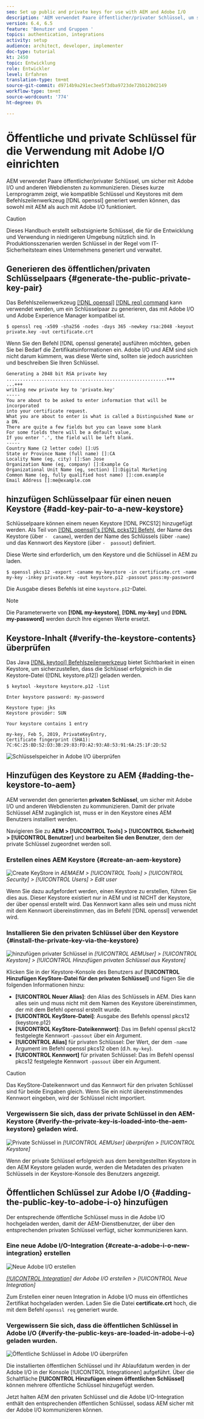 ```yaml
---
seo: Set up public and private keys for use with AEM and Adobe I/O
description: 'AEM verwendet Paare öffentlicher/privater Schlüssel, um sicher mit Adobe I/O und anderen Webdiensten zu kommunizieren. Dieses kurze Lernprogramm zeigt, wie kompatible Schlüssel und Keystores mithilfe des Befehls openssl generiert werden können, das sowohl mit AEM als auch mit Adobe I/O funktioniert. '
version: 6.4, 6.5
feature: 'Benutzer und Gruppen '
topics: authentication, integrations
activity: setup
audience: architect, developer, implementer
doc-type: tutorial
kt: 2450
topic: Entwicklung
role: Entwickler
level: Erfahren
translation-type: tm+mt
source-git-commit: d9714b9a291ec3ee5f3dba9723de72bb120d2149
workflow-type: tm+mt
source-wordcount: '774'
ht-degree: 0%

---
```



# Öffentliche und private Schlüssel für die Verwendung mit Adobe I/O einrichten

AEM verwendet Paare öffentlicher/privater Schlüssel, um sicher mit Adobe I/O und anderen Webdiensten zu kommunizieren. Dieses kurze Lernprogramm zeigt, wie kompatible Schlüssel und Keystores mit dem Befehlszeilenwerkzeug [!DNL openssl] generiert werden können, das sowohl mit AEM als auch mit Adobe I/O funktioniert.

>[!CAUTION]
>
>Dieses Handbuch erstellt selbstsignierte Schlüssel, die für die Entwicklung und Verwendung in niedrigeren Umgebung nützlich sind. In Produktionsszenarien werden Schlüssel in der Regel vom IT-Sicherheitsteam eines Unternehmens generiert und verwaltet.

## Generieren des öffentlichen/privaten Schlüsselpaars {#generate-the-public-private-key-pair}

Das Befehlszeilenwerkzeug [[!DNL openssl]](https://www.openssl.org/docs/man1.0.2/man1/openssl.html) [[!DNL req] command](https://www.openssl.org/docs/man1.0.2/man1/req.html) kann verwendet werden, um ein Schlüsselpaar zu generieren, das mit Adobe I/O und Adobe Experience Manager kompatibel ist.

```shell
$ openssl req -x509 -sha256 -nodes -days 365 -newkey rsa:2048 -keyout private.key -out certificate.crt
```

Wenn Sie den Befehl [!DNL openssl generate] ausführen möchten, geben Sie bei Bedarf die Zertifikatsinformationen ein. Adobe I/O und AEM sind sich nicht darum kümmern, was diese Werte sind, sollten sie jedoch ausrichten und beschreiben Sie Ihren Schlüssel.

```
Generating a 2048 bit RSA private key
...........................................................+++
...+++
writing new private key to 'private.key'
-----
You are about to be asked to enter information that will be incorporated
into your certificate request.
What you are about to enter is what is called a Distinguished Name or a DN.
There are quite a few fields but you can leave some blank
For some fields there will be a default value,
If you enter '.', the field will be left blank.
-----
Country Name (2 letter code) []:US
State or Province Name (full name) []:CA
Locality Name (eg, city) []:San Jose
Organization Name (eg, company) []:Example Co
Organizational Unit Name (eg, section) []:Digital Marketing
Common Name (eg, fully qualified host name) []:com.example
Email Address []:me@example.com
```

## hinzufügen Schlüsselpaar für einen neuen Keystore {#add-key-pair-to-a-new-keystore}

Schlüsselpaare können einem neuen Keystore [!DNL PKCS12] hinzugefügt werden. Als Teil von [[!DNL openssl]'s [!DNL pcks12] Befehl,](https://www.openssl.org/docs/man1.0.2/man1/pkcs12.html) der Name des Keystore (über `-  caname`), werden der Name des Schlüssels (über `-name`) und das Kennwort des Keystore (über `-  passout`) definiert.

Diese Werte sind erforderlich, um den Keystore und die Schlüssel in AEM zu laden.

```shell
$ openssl pkcs12 -export -caname my-keystore -in certificate.crt -name my-key -inkey private.key -out keystore.p12 -passout pass:my-password
```

Die Ausgabe dieses Befehls ist eine `keystore.p12`-Datei.

>[!NOTE]
>
>Die Parameterwerte von **[!DNL my-keystore]**, **[!DNL my-key]** und **[!DNL my-password]** werden durch Ihre eigenen Werte ersetzt.

## Keystore-Inhalt {#verify-the-keystore-contents} überprüfen

Das Java [[!DNL keytool] Befehlszeilenwerkzeug](https://docs.oracle.com/middleware/1213/wls/SECMG/keytool-summary-appx.htm#SECMG818) bietet Sichtbarkeit in einen Keystore, um sicherzustellen, dass die Schlüssel erfolgreich in die Keystore-Datei ([!DNL keystore.p12]) geladen werden.

```shell
$ keytool -keystore keystore.p12 -list

Enter keystore password: my-password

Keystore type: jks
Keystore provider: SUN

Your keystore contains 1 entry

my-key, Feb 5, 2019, PrivateKeyEntry,
Certificate fingerprint (SHA1): 7C:6C:25:BD:52:D3:3B:29:83:FD:A2:93:A8:53:91:6A:25:1F:2D:52
```

![Schlüsselspeicher in Adobe I/O überprüfen](assets/set-up-public-private-keys-for-use-with-aem-and-adobe-io/adobe-io--public-keys.png)

## Hinzufügen des Keystore zu AEM {#adding-the-keystore-to-aem}

AEM verwendet den generierten **privaten Schlüssel**, um sicher mit Adobe I/O und anderen Webdiensten zu kommunizieren. Damit der private Schlüssel AEM zugänglich ist, muss er in den Keystore eines AEM Benutzers installiert werden.

Navigieren Sie zu **AEM > [!UICONTROL Tools] > [!UICONTROL Sicherheit] > [!UICONTROL Benutzer]** und **bearbeiten Sie den Benutzer**, dem der private Schlüssel zugeordnet werden soll.

### Erstellen eines AEM Keystore {#create-an-aem-keystore}

![Create KeyStore in ](assets/set-up-public-private-keys-for-use-with-aem-and-adobe-io/aem--create-keystore.png)
*AEMAEM >  [!UICONTROL Tools] >  [!UICONTROL Security] >  [!UICONTROL Users] > Edit user*

Wenn Sie dazu aufgefordert werden, einen Keystore zu erstellen, führen Sie dies aus. Dieser Keystore existiert nur in AEM und ist NICHT der Keystore, der über openssl erstellt wird. Das Kennwort kann alles sein und muss nicht mit dem Kennwort übereinstimmen, das im Befehl [!DNL openssl] verwendet wird.

### Installieren Sie den privaten Schlüssel über den Keystore {#install-the-private-key-via-the-keystore}

![hinzufügen privater Schlüssel in ](assets/set-up-public-private-keys-for-use-with-aem-and-adobe-io/aem--add-private-key.png)
*[!UICONTROL AEMUser] >  [!UICONTROL Keystore] >  [!UICONTROL Hinzufügen privaten Schlüssel aus Keystore]*

Klicken Sie in der Keystore-Konsole des Benutzers auf **[!UICONTROL Hinzufügen KeyStore-Datei für den privaten Schlüssel]** und fügen Sie die folgenden Informationen hinzu:

* **[!UICONTROL Neuer Alias]**: den Alias des Schlüssels in AEM. Dies kann alles sein und muss nicht mit dem Namen des Keystore übereinstimmen, der mit dem Befehl openssl erstellt wurde.
* **[!UICONTROL KeyStore-Datei]**: Ausgabe des Befehls openssl pkcs12 (keystore.p12)
* **[!UICONTROL KeyStore-Dateikennwort]**: Das im Befehl openssl pkcs12 festgelegte Kennwort  `-passout` über ein Argument.
* **[!UICONTROL Alias]** für privaten Schlüssel: Der Wert, der dem  `-name` Argument im Befehl openssl pkcs12 oben (d.h.  `my-key`).
* **[!UICONTROL Kennwort]** für privaten Schlüssel: Das im Befehl openssl pkcs12 festgelegte Kennwort  `-passout` über ein Argument.

>[!CAUTION]
>
>Das KeyStore-Dateikennwort und das Kennwort für den privaten Schlüssel sind für beide Eingaben gleich. Wenn Sie ein nicht übereinstimmendes Kennwort eingeben, wird der Schlüssel nicht importiert.

### Vergewissern Sie sich, dass der private Schlüssel in den AEM-Keystore {#verify-the-private-key-is-loaded-into-the-aem-keystore} geladen wird.

![Private Schlüssel in ](assets/set-up-public-private-keys-for-use-with-aem-and-adobe-io/aem--keystore.png)
*[!UICONTROL AEMUser]  überprüfen >  [!UICONTROL Keystore]*

Wenn der private Schlüssel erfolgreich aus dem bereitgestellten Keystore in den AEM Keystore geladen wurde, werden die Metadaten des privaten Schlüssels in der Keystore-Konsole des Benutzers angezeigt.

## Öffentlichen Schlüssel zur Adobe I/O {#adding-the-public-key-to-adobe-i-o} hinzufügen

Der entsprechende öffentliche Schlüssel muss in die Adobe I/O hochgeladen werden, damit der AEM-Dienstbenutzer, der über den entsprechenden privaten Schlüssel verfügt, sicher kommunizieren kann.

### Eine neue Adobe I/O-Integration {#create-a-adobe-i-o-new-integration} erstellen

![Neue Adobe I/O erstellen](assets/set-up-public-private-keys-for-use-with-aem-and-adobe-io/adobe-io--create-new-integration.png)

*[[!UICONTROL Integration]](https://console.adobe.io/)  der Adobe I/O erstellen >  [!UICONTROL Neue Integration]*

Zum Erstellen einer neuen Integration in Adobe I/O muss ein öffentliches Zertifikat hochgeladen werden. Laden Sie die Datei **certificate.crt** hoch, die mit dem Befehl `openssl req` generiert wurde.

### Vergewissern Sie sich, dass die öffentlichen Schlüssel in Adobe I/O {#verify-the-public-keys-are-loaded-in-adobe-i-o} geladen wurden.

![Öffentliche Schlüssel in Adobe I/O überprüfen](assets/set-up-public-private-keys-for-use-with-aem-and-adobe-io/adobe-io--public-keys.png)

Die installierten öffentlichen Schlüssel und ihr Ablaufdatum werden in der Adobe I/O in der Konsole [!UICONTROL Integrationen] aufgeführt. Über die Schaltfläche **[!UICONTROL Hinzufügen einem öffentlichen Schlüssel]** können mehrere öffentliche Schlüssel hinzugefügt werden.

Jetzt halten AEM den privaten Schlüssel und die Adobe I/O-Integration enthält den entsprechenden öffentlichen Schlüssel, sodass AEM sicher mit der Adobe I/O kommunizieren können.
